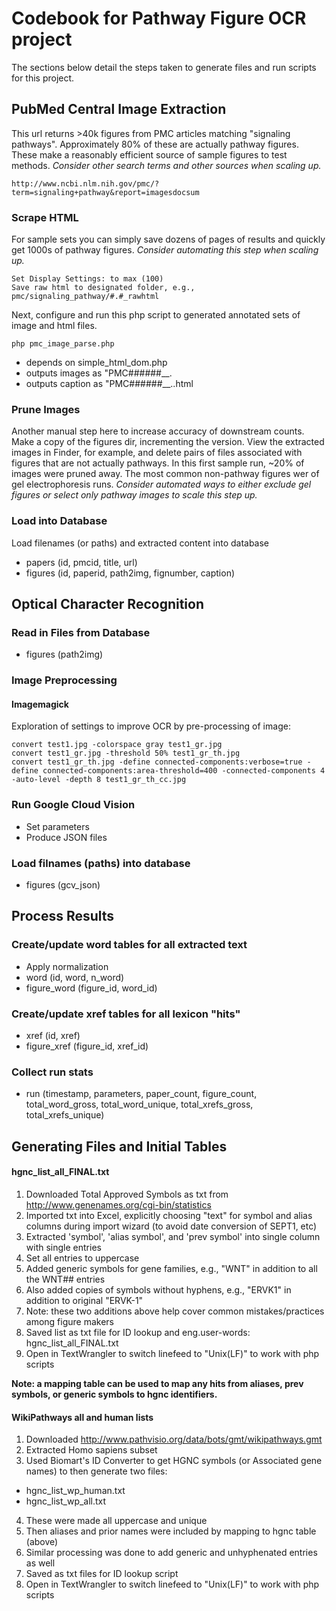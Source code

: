 # Codebook for Pathway Figure OCR project
The sections below detail the steps taken to generate files and run scripts for this project.

## PubMed Central Image Extraction

This url returns >40k figures from PMC articles matching "signaling pathways". Approximately 80% of these are actually pathway figures. These make a reasonably efficient source of sample figures to test methods. *Consider other search terms and other sources when scaling up.*

```
http://www.ncbi.nlm.nih.gov/pmc/?term=signaling+pathway&report=imagesdocsum
```

### Scrape HTML
For sample sets you can simply save dozens of pages of results and quickly get 1000s of pathway figures. *Consider automating this step when scaling up.*

```
Set Display Settings: to max (100)
Save raw html to designated folder, e.g., pmc/signaling_pathway/#.#_rawhtml
```

Next, configure and run this php script to generated annotated sets of image and html files.

```
php pmc_image_parse.php
```

* depends on simple_html_dom.php
* outputs images as "PMC######__<filename>.<ext>
* outputs caption as "PMC######__<filename>.<ext>.html

### Prune Images
Another manual step here to increase accuracy of downstream counts. Make a copy of the figures dir, incrementing the version. View the extracted images in Finder, for example, and delete pairs of files associated with figures that are not actually pathways. In this first sample run, ~20% of images were pruned away. The most common non-pathway figures wer of gel electrophoresis runs. *Consider automated ways to either exclude gel figures or select only pathway images to scale this step up.*

### Load into Database
Load filenames (or paths) and extracted content into database

* papers (id, pmcid, title, url)
* figures (id, paperid, path2img, fignumber, caption)

## Optical Character Recognition

### Read in Files from Database
* figures (path2img)

### Image Preprocessing
#### Imagemagick
Exploration of settings to improve OCR by pre-processing of image:

```
convert test1.jpg -colorspace gray test1_gr.jpg
convert test1_gr.jpg -threshold 50% test1_gr_th.jpg 
convert test1_gr_th.jpg -define connected-components:verbose=true -define connected-components:area-threshold=400 -connected-components 4 -auto-level -depth 8 test1_gr_th_cc.jpg
```

### Run Google Cloud Vision
* Set parameters
* Produce JSON files

### Load filnames (paths) into database
* figures (gcv_json)

## Process Results
### Create/update word tables for all extracted text
* Apply normalization
* word (id, word, n_word)
* figure_word (figure_id, word_id)

### Create/update xref tables for all lexicon "hits"
* xref (id, xref)
* figure_xref (figure_id, xref_id)

### Collect run stats
* run (timestamp, parameters, paper_count, figure_count,  total_word_gross, total_word_unique, total_xrefs_gross, total_xrefs_unique)

## Generating Files and Initial Tables
#### hgnc_list_all_FINAL.txt
1. Downloaded Total Approved Symbols as txt from http://www.genenames.org/cgi-bin/statistics
2. Imported txt into Excel, explicitly choosing "text" for symbol and alias columns during import wizard (to avoid date conversion of SEPT1, etc)
3. Extracted 'symbol', 'alias symbol', and 'prev symbol' into single column with single entries
4. Set all entries to uppercase
5. Added generic symbols for gene families, e.g., "WNT" in addition to all the WNT## entries
6. Also added copies of symbols without hyphens, e.g., "ERVK1" in addition to original "ERVK-1"
7. Note: these two additions above help cover common mistakes/practices among figure makers
8. Saved list as txt file for ID lookup and eng.user-words: hgnc_list_all_FINAL.txt
9. Open in TextWrangler to switch linefeed to "Unix(LF)" to work with php scripts

**Note: a mapping table can be used to map any hits from aliases, prev symbols, or generic symbols to hgnc identifiers.**

#### WikiPathways all and human lists
1. Downloaded http://www.pathvisio.org/data/bots/gmt/wikipathways.gmt
2. Extracted Homo sapiens subset
3. Used Biomart's ID Converter to get HGNC symbols (or Associated gene names) to then generate two files:
  * hgnc_list_wp_human.txt
  * hgnc_list_wp_all.txt
4. These were made all uppercase and unique
5. Then aliases and prior names were included by mapping to hgnc table (above)
6. Similar processing was done to add generic and unhyphenated entries as well
7. Saved as txt files for ID lookup script
8. Open in TextWrangler to switch linefeed to "Unix(LF)" to work with php scripts


